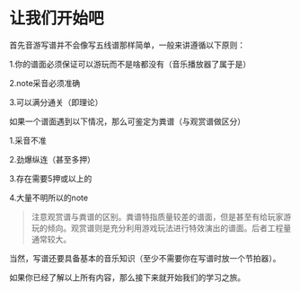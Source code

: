 # 让我们开始吧

首先音游写谱并不会像写五线谱那样简单，一般来讲遵循以下原则：

1.你的谱面必须保证可以游玩而不是啥都没有（音乐播放器了属于是）

2.note采音必须准确

3.可以满分通关（即理论）

如果一个谱面遇到以下情况，那么可鉴定为粪谱（与观赏谱做区分）

1.采音不准

2.劲爆纵连（甚至多押）

3.存在需要5押或以上的

4.大量不明所以的note

>注意观赏谱与粪谱的区别。粪谱特指质量较差的谱面，但是甚至有给玩家游玩的倾向。观赏谱则是充分利用游戏玩法进行特效演出的谱面。后者工程量通常较大。

当然，写谱还要具备基本的音乐知识（至少不需要你在写谱时放一个节拍器）。

如果你已经了解以上所有内容，那么接下来就开始我们的学习之旅。
